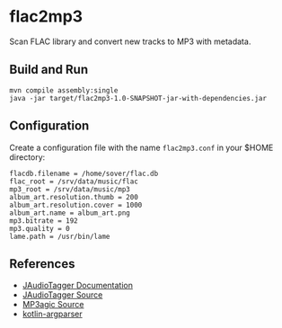 # flac2mp3

Scan FLAC library and convert new tracks to MP3 with metadata.


## Build and Run

    mvn compile assembly:single
    java -jar target/flac2mp3-1.0-SNAPSHOT-jar-with-dependencies.jar


## Configuration

Create a configuration file with the name `flac2mp3.conf` in
your $HOME directory:

    flacdb.filename = /home/sover/flac.db
    flac_root = /srv/data/music/flac
    mp3_root = /srv/data/music/mp3
    album_art.resolution.thumb = 200
    album_art.resolution.cover = 1000
    album_art.name = album_art.png
    mp3.bitrate = 192
    mp3.quality = 0
    lame.path = /usr/bin/lame

## References
* [JAudioTagger Documentation](http://www.jthink.net/jaudiotagger/examples_read.jsp)
* [JAudioTagger Source](https://bitbucket.org/ijabz/jaudiotagger/src/master/README.md)
* [MP3agic Source](https://github.com/mpatric/mp3agic)
* [kotlin-argparser](https://www.kotlinresources.com/library/kotlin-argparser/)
